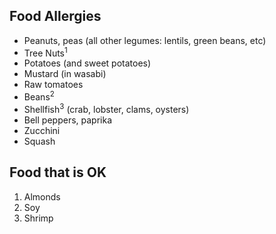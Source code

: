 ## Food Allergies

- Peanuts, peas (all other legumes: lentils, green beans, etc)
- Tree Nuts<sup>1</sup>
- Potatoes (and sweet potatoes)
- Mustard (in wasabi)
- Raw tomatoes
- Beans<sup>2</sup>
- Shellfish<sup>3</sup> (crab, lobster, clams, oysters)
- Bell peppers, paprika
- Zucchini
- Squash

## Food that is OK

1. Almonds
2. Soy
3. Shrimp

